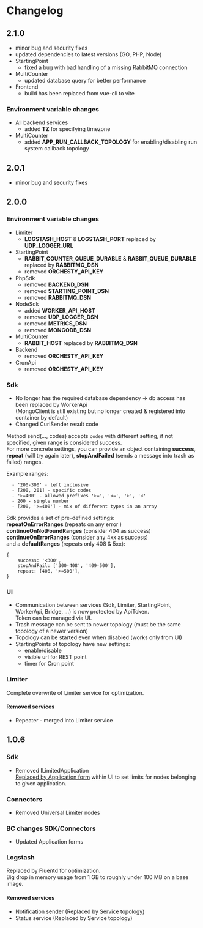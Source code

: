# Changelog

## 2.1.0
- minor bug and security fixes
- updated dependencies to latest versions (GO, PHP, Node)
- StartingPoint
    - fixed a bug with bad handling of a missing RabbitMQ connection
- MultiCounter
    - updated database query for better performance
- Frontend
    - build has been replaced from vue-cli to vite

### Environment variable changes
- All backend services
    - added **TZ** for specifying timezone
- MultiCounter
    - added **APP_RUN_CALLBACK_TOPOLOGY** for enabling/disabling run system callback topology

## 2.0.1
- minor bug and security fixes

## 2.0.0

### Environment variable changes
- Limiter
    - **LOGSTASH_HOST** & **LOGSTASH_PORT** replaced by **UDP_LOGGER_URL**
- StartingPoint
    - **RABBIT_COUNTER_QUEUE_DURABLE** & **RABBIT_QUEUE_DURABLE** replaced by **RABBITMQ_DSN**
    - removed **ORCHESTY_API_KEY**
- PhpSdk
    - removed **BACKEND_DSN**
    - removed **STARTING_POINT_DSN**
    - removed **RABBITMQ_DSN**
- NodeSdk
    - added **WORKER_API_HOST**
    - removed **UDP_LOGGER_DSN**
    - removed **METRICS_DSN**
    - removed **MONGODB_DSN**
- MultiCounter
    - **RABBIT_HOST** replaced by **RABBITMQ_DSN**
- Backend
    - removed **ORCHESTY_API_KEY**
- CronApi
    - removed **ORCHESTY_API_KEY**

### Sdk
- No longer has the required database dependency -> db access has been replaced by WorkerApi  
  (MongoClient is still existing but no longer created & registered into container by default)
- Changed CurlSender result code

Method send(..., codes) accepts `codes` with different setting, if not specified, given range is considered
success.  
For more concrete settings, you can provide an object containing **success**, **repeat** (will try again later),
**stopAndFailed** (sends a message into trash as failed) ranges.

Example ranges:
```
  - '200-300' - left inclusive
  - [200, 201] - specific codes
  - '>=400' - allowed prefixes '>=', '<=', '>', '<'
  - 200 - single number
  - [200, '>=400'] - mix of different types in an array
```

Sdk provides a set of pre-defined settings:  
**repeatOnErrorRanges** (repeats on any error )  
**continueOnNotFoundRanges** (consider 404 as success)  
**continueOnErrorRanges** (consider any 4xx as success)  
and a **defaultRanges** (repeats only 408 & 5xx):
```
{ 
    success: '<300',
    stopAndFail: ['300-408', '409-500'],
    repeat: [408, '>=500'],
}
```

### UI
- Communication between services (Sdk, Limiter, StartingPoint, WorkerApi, Bridge, ...)
  is now protected by ApiToken.  
  Token can be managed via UI.
- Trash message can be sent to newer topology (must be the same topology of a newer version)
- Topology can be started even when disabled (works only from UI)
- StartingPoints of topology have new settings:
    - enable/disable
    - visible url for REST point
    - timer for Cron point


### Limiter
Complete overwrite of Limiter service for optimization.


#### Removed services
- Repeater - merged into Limiter service

## 1.0.6

### Sdk
- Removed ILimitedApplication  
  [Replaced by Application form](../documentation/limiter) within UI to set limits for nodes belonging to given application.


### Connectors
- Removed Universal Limiter nodes

### BC changes SDK/Connectors
- Updated Application forms

### Logstash
Replaced by Fluentd for optimization.   
Big drop in memory usage from 1 GB to roughly under 100 MB on a base image.

#### Removed services
- Notification sender (Replaced by Service topology)
- Status service (Replaced by Service topology)
